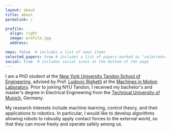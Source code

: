 ```yaml
---
layout: about
title: about
permalink: /

profile:
  align: right
  image: profile.jpg
  address:

news: false  # includes a list of news items
selected_papers: true # includes a list of papers marked as "selected={true}"
social: true  # includes social icons at the bottom of the page
---
```


I am a PhD student at the [New York University Tandon School of Engineering](https://engineering.nyu.edu), advised by Prof. [Ludovic Righetti](https://engineering.nyu.edu/faculty/ludovic-righetti) at the [Machines in Motion Laboratory](https://wp.nyu.edu/machinesinmotion/). Prior to joining NYU Tandon, I received my bachelor's and master's degree in Electrical Engineering from the [Technical University of Munich](https://www.tum.de), Germany.

My research interests include machine learning, control theory, and their applications to robotics. In particular, I would like to develop algorithms allowing robots to robustly apply contact forces to the external world, so that they can move freely and operate safely among us.
